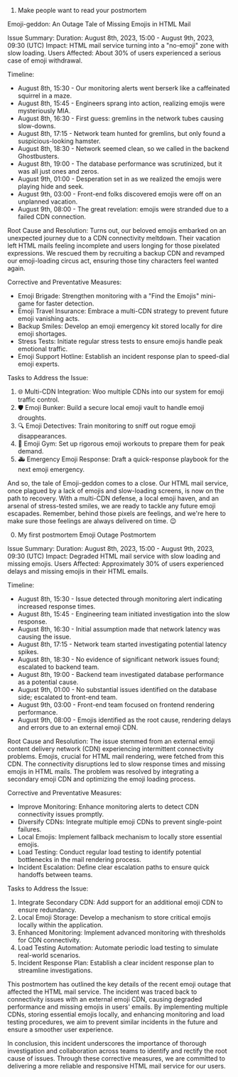 1. Make people want to read your postmortem

Emoji-geddon: An Outage Tale of Missing Emojis in HTML Mail

Issue Summary:
Duration: August 8th, 2023, 15:00 - August 9th, 2023, 09:30 (UTC)
Impact: HTML mail service turning into a "no-emoji" zone with slow loading.
Users Affected: About 30% of users experienced a serious case of emoji withdrawal.

Timeline:
- August 8th, 15:30 - Our monitoring alerts went berserk like a caffeinated squirrel in a maze.
- August 8th, 15:45 - Engineers sprang into action, realizing emojis were mysteriously MIA.
- August 8th, 16:30 - First guess: gremlins in the network tubes causing slow-downs.
- August 8th, 17:15 - Network team hunted for gremlins, but only found a suspicious-looking hamster.
- August 8th, 18:30 - Network seemed clean, so we called in the backend Ghostbusters.
- August 8th, 19:00 - The database performance was scrutinized, but it was all just ones and zeros.
- August 9th, 01:00 - Desperation set in as we realized the emojis were playing hide and seek.
- August 9th, 03:00 - Front-end folks discovered emojis were off on an unplanned vacation.
- August 9th, 08:00 - The great revelation: emojis were stranded due to a failed CDN connection.

Root Cause and Resolution:
Turns out, our beloved emojis embarked on an unexpected journey due to a CDN connectivity meltdown. Their vacation left HTML mails feeling incomplete and users longing for those pixelated expressions. We rescued them by recruiting a backup CDN and revamped our emoji-loading circus act, ensuring those tiny characters feel wanted again.

Corrective and Preventative Measures:
- Emoji Brigade: Strengthen monitoring with a "Find the Emojis" mini-game for faster detection.
- Emoji Travel Insurance: Embrace a multi-CDN strategy to prevent future emoji vanishing acts.
- Backup Smiles: Develop an emoji emergency kit stored locally for dire emoji shortages.
- Stress Tests: Initiate regular stress tests to ensure emojis handle peak emotional traffic.
- Emoji Support Hotline: Establish an incident response plan to speed-dial emoji experts.

Tasks to Address the Issue:
1. 🌐 Multi-CDN Integration: Woo multiple CDNs into our system for emoji traffic control.
2. 🛡️ Emoji Bunker: Build a secure local emoji vault to handle emoji droughts.
3. 🔍 Emoji Detectives: Train monitoring to sniff out rogue emoji disappearances.
4. 🧪 Emoji Gym: Set up rigorous emoji workouts to prepare them for peak demand.
5. 🚑 Emergency Emoji Response: Draft a quick-response playbook for the next emoji emergency.

And so, the tale of Emoji-geddon comes to a close. Our HTML mail service, once plagued by a lack of emojis and slow-loading screens, is now on the path to recovery. With a multi-CDN defense, a local emoji haven, and an arsenal of stress-tested smiles, we are ready to tackle any future emoji escapades. Remember, behind those pixels are feelings, and we're here to make sure those feelings are always delivered on time. 😉


0. My first postmortem
Emoji Outage Postmortem

Issue Summary:
Duration: August 8th, 2023, 15:00 - August 9th, 2023, 09:30 (UTC)
Impact: Degraded HTML mail service with slow loading and missing emojis.
Users Affected: Approximately 30% of users experienced delays and missing emojis in their HTML emails.

Timeline:
- August 8th, 15:30 - Issue detected through monitoring alert indicating increased response times.
- August 8th, 15:45 - Engineering team initiated investigation into the slow response.
- August 8th, 16:30 - Initial assumption made that network latency was causing the issue.
- August 8th, 17:15 - Network team started investigating potential latency spikes.
- August 8th, 18:30 - No evidence of significant network issues found; escalated to backend team.
- August 8th, 19:00 - Backend team investigated database performance as a potential cause.
- August 9th, 01:00 - No substantial issues identified on the database side; escalated to front-end team.
- August 9th, 03:00 - Front-end team focused on frontend rendering performance.
- August 9th, 08:00 - Emojis identified as the root cause, rendering delays and errors due to an external emoji CDN.

Root Cause and Resolution:
The issue stemmed from an external emoji content delivery network (CDN) experiencing intermittent connectivity problems. Emojis, crucial for HTML mail rendering, were fetched from this CDN. The connectivity disruptions led to slow response times and missing emojis in HTML mails. The problem was resolved by integrating a secondary emoji CDN and optimizing the emoji loading process.

Corrective and Preventative Measures:
- Improve Monitoring: Enhance monitoring alerts to detect CDN connectivity issues promptly.
- Diversify CDNs: Integrate multiple emoji CDNs to prevent single-point failures.
- Local Emojis: Implement fallback mechanism to locally store essential emojis.
- Load Testing: Conduct regular load testing to identify potential bottlenecks in the mail rendering process.
- Incident Escalation: Define clear escalation paths to ensure quick handoffs between teams.

Tasks to Address the Issue:
1. Integrate Secondary CDN: Add support for an additional emoji CDN to ensure redundancy.
2. Local Emoji Storage: Develop a mechanism to store critical emojis locally within the application.
3. Enhanced Monitoring: Implement advanced monitoring with thresholds for CDN connectivity.
4. Load Testing Automation: Automate periodic load testing to simulate real-world scenarios.
5. Incident Response Plan: Establish a clear incident response plan to streamline investigations.

This postmortem has outlined the key details of the recent emoji outage that affected the HTML mail service. The incident was traced back to connectivity issues with an external emoji CDN, causing degraded performance and missing emojis in users' emails. By implementing multiple CDNs, storing essential emojis locally, and enhancing monitoring and load testing procedures, we aim to prevent similar incidents in the future and ensure a smoother user experience.

In conclusion, this incident underscores the importance of thorough investigation and collaboration across teams to identify and rectify the root cause of issues. Through these corrective measures, we are committed to delivering a more reliable and responsive HTML mail service for our users.

